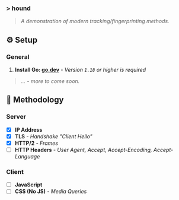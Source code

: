 ### >  hound

> *A demonstration of modern tracking/fingerprinting methods.*

## ⚙ Setup

### General
1. **Install Go: [go.dev](https://go.dev/dl)** *- Version `1.18` or higher is required*

> *... - more to come soon.*

## 👀 Methodology

### Server
- [x] **IP Address**
- [x] **TLS** *- Handshake "Client Hello"*
- [x] **HTTP/2** *- Frames*
- [ ] **HTTP Headers** *- User Agent, Accept, Accept-Encoding, Accept-Language*

### Client
- [ ] **JavaScript**
- [ ] **CSS (No JS)** *- Media Queries*
